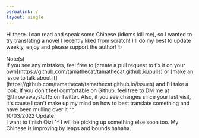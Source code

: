 ```yaml
---
permalink: /
layout: single
---
```


Hi there. I can read and speak some Chinese (idioms kill me), so I wanted to try translating a novel I recently liked from scratch! I'll do my best to update weekly, enjoy and please support the author! ✨

<div class="note">Note(s)</div>
If you see any mistakes, feel free to [create a pull request to fix it on your own](https://github.com/tamathecat/tamathecat.github.io/pulls) or [make an issue to talk about it](https://github.com/tamathecat/tamathecat.github.io/issues) and I'll take a look. If you don't feel comfortable on Github, feel free to DM me at @throwawaystuff5 on Twitter. Also, if you see changes since your last visit, it's cause I can't make up my mind on how to best translate something and have been mulling over it ^^.

<div class="note">10/03/2022 Update</div>
I want to finish Qizi ^^ I will be picking up something else soon too. My Chinese is improving by leaps and bounds hahaha.
